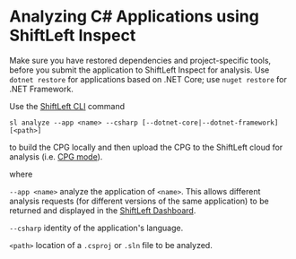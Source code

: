 # Analyzing C# Applications using ShiftLeft Inspect

Make sure you have restored dependencies and project-specific tools, before you submit the application to ShiftLeft Inspect for analysis. Use `dotnet restore` for applications based on .NET Core; use `nuget restore` for .NET Framework.

Use the [ShiftLeft CLI](../using-cli/cli-reference.md) command 

```
sl analyze --app <name> --csharp [--dotnet-core|--dotnet-framework] [<path>]
```
  
to build the CPG locally and then upload the CPG to the ShiftLeft cloud for analysis (i.e. [CPG mode](analyzing-applications.md#cpg-mode)). 
  
where 

`--app <name>` analyze the application of `<name>`. This allows different analysis requests (for different versions of the same application) to be returned and displayed in the [ShiftLeft Dashboard](../using-dashboard/vulnerability-dashboard.md).

`--csharp` identity of the application's language.

`<path>` location of a `.csproj` or `.sln` file to be analyzed.
